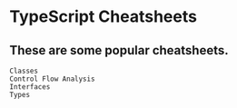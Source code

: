 # TypeScript Cheatsheets

## These are some popular cheatsheets.
`Classes`<br>
`Control Flow Analysis`<br>
`Interfaces`<br>
`Types`